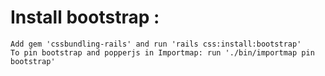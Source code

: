 # Install bootstrap :
    Add gem 'cssbundling-rails' and run 'rails css:install:bootstrap'
    To pin bootstrap and popperjs in Importmap: run './bin/importmap pin bootstrap'